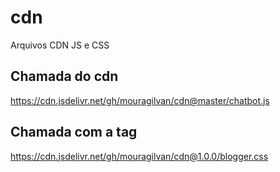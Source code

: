 # cdn
Arquivos CDN JS e CSS

## Chamada do cdn
https://cdn.jsdelivr.net/gh/mouragilvan/cdn@master/chatbot.js

## Chamada com a tag
https://cdn.jsdelivr.net/gh/mouragilvan/cdn@1.0.0/blogger.css
